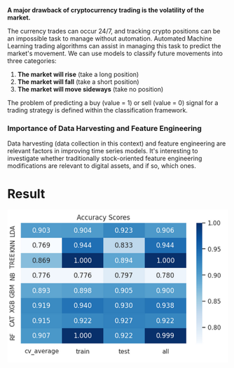 **A major drawback of cryptocurrency trading is the volatility of the market.** 

The currency trades can occur 24/7, and tracking crypto positions can be an impossible task to manage without automation. Automated Machine Learning trading algorithms can assist in managing this task to predict the market's movement. We can use models to classify future movements into three categories:

1. **The market will rise** (take a long position)
2. **The market will fall** (take a short position)
3. **The market will move sideways** (take no position)

The problem of predicting a buy (value = 1) or sell (value = 0) signal for a trading strategy is defined within the classification framework.

### Importance of Data Harvesting and Feature Engineering

Data harvesting (data collection in this context) and feature engineering are relevant factors in improving time series models. It's interesting to investigate whether traditionally stock-oriented feature engineering modifications are relevant to digital assets, and if so, which ones.

# Result
![Predict target](/accuracy.png)
